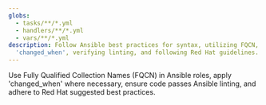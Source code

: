 ```yaml
---
globs:
  - tasks/**/*.yml
  - handlers/**/*.yml
  - vars/**/*.yml
description: Follow Ansible best practices for syntax, utilizing FQCN, applying
  'changed_when', verifying linting, and following Red Hat guidelines.
---
```


Use Fully Qualified Collection Names (FQCN) in Ansible roles, apply 'changed_when' where necessary, ensure code passes Ansible linting, and adhere to Red Hat suggested best practices.